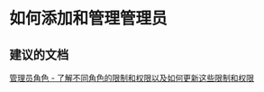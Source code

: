 <properties
    pageTitle="如何添加和管理管理员"
    description="如何添加和管理管理员"
    service="azure-subscription-management"
    resource="subscription-management"
    authors="aashu"
    displayOrder=""
    selfHelpType="generic"
    supportTopicIds="32454920"
    resourceTags=""
    productPesIds="15660"
    cloudEnvironments="public"
/>


# <a name="how-to-add-and-manage-admins"></a>如何添加和管理管理员

## <a name="recommended-documents"></a>**建议的文档**

[管理员角色 - 了解不同角色的限制和权限以及如何更新这些限制和权限](https://azure.microsoft.com/documentation/articles/billing-add-change-azure-subscription-administrator/)<br>
